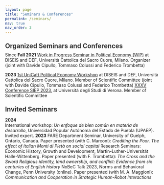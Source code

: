 ```yaml
---
layout: page
title: "Seminars & Conferences"
permalink: /seminars/
nav: true
nav_order: 3
---
```


<style>
  .seminar-section-title {
    font-size: 1.3rem;
    font-weight: bold;
    margin-top: 1.5rem;
    margin-bottom: 0.5rem;
    color: #333;
  }
</style>

<p class="seminar-section-title">Organized Seminars and Conferences</p>
Since <b>Fall 2021</b> 
<a href="https://dipartimenti.unicatt.it/diseis-dipartimento-di-economia-internazionale-delle-istituzioni-e-dello-sviluppo-diseis-eventi">Work in Progress Seminar in Political Economy (WIP)</a> at DISEIS and DEF, Università Cattolica del Sacro Cuore, Milano. Organizer (joint with Davide Cipullo, Tommaso Colussi and Federico Trombetta)

<b>2023</b>
<a href="https://dipartimenti.unicatt.it/economia-finanza-notizie-first-unicatt-political-economy-workshop">1st UniCatt Political Economy Workshop</a> at DISEIS and DEF, Università Cattolica del Sacro Cuore, Milano. Member of Scientific Committee (joint with Davide Cipullo, Tommaso Colussi and Federico Trombetta)
<a href="https://www.siepweb.it/siep/wp/it/xxxv-conferenza-siep-2023/call-for-papers/">XXXV Conference SIEP 2023</a>, at Università degli Studi di Verona. Member of Scientific Committee

<p class="seminar-section-title">Invited Seminars</p>

<b>2024</b>  
International workshop: <i>Un enfoque de bien común en materia de desarrollo</i>, Universidad Popular Autónoma del Estado de Puebla (UPAEP). Invited expert.
<b>2023</b>
FARE Department Seminar, University of Guelph, Ontario, Canada. Paper presented (with C. Marconi): _Crediting the Poor. The effect of Italian Monti di Pietà on social capital_
Research Seminars: Economic History, Growth and Development, Martin-Luther-Universität Halle-Wittenberg. Paper presented (with F. Trombetta): _The Cross and the Sword Religious identity, land ownership, and conflict: Evidence from six centuries of English history_
NoBeC Talk 2023, Norms and Behavioral Change, Penn University (online). Paper presented (with M. A. Maggioni): _Communication and Cooperation in Strategic Human-Robot Interactions_

